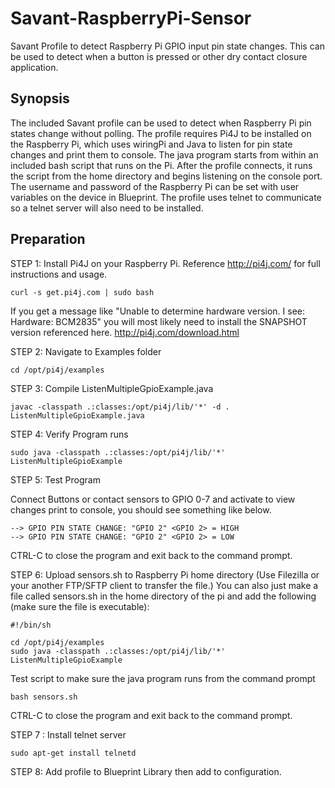 # Savant-RaspberryPi-Sensor
Savant Profile to detect Raspberry Pi GPIO input pin state changes. This can be used to detect when a button is pressed or other dry contact closure application. 
## Synopsis
The included Savant profile can be used to detect when Raspberry Pi pin states change without polling. The profile requires Pi4J to be installed on the Raspberry Pi, which uses wiringPi and Java to listen for pin state changes and print them to console. The java program starts from within an included bash script that runs on the Pi. After the profile connects, it runs the script from the home directory and begins listening on the console port. The username and password of the Raspberry Pi can be set with user variables on the device in Blueprint. The profile uses telnet to communicate so a telnet server will also need to be installed. 
## Preparation
STEP 1: Install Pi4J on your Raspberry Pi. Reference http://pi4j.com/ for full instructions and usage.
```
curl -s get.pi4j.com | sudo bash
```
If you get a message like "Unable to determine hardware version. I see: Hardware: BCM2835" you will most likely need to install the SNAPSHOT version referenced here.
http://pi4j.com/download.html

STEP 2: Navigate to Examples folder
```
cd /opt/pi4j/examples
```
STEP 3: Compile ListenMultipleGpioExample.java
```
javac -classpath .:classes:/opt/pi4j/lib/'*' -d . ListenMultipleGpioExample.java
```
STEP 4: Verify Program runs
```
sudo java -classpath .:classes:/opt/pi4j/lib/'*' ListenMultipleGpioExample
```
STEP 5: Test Program

Connect Buttons or contact sensors to GPIO 0-7 and activate to view changes print to console, you should see something like below.
```
--> GPIO PIN STATE CHANGE: "GPIO 2" <GPIO 2> = HIGH
--> GPIO PIN STATE CHANGE: "GPIO 2" <GPIO 2> = LOW
```
CTRL-C to close the program and exit back to the command prompt.

STEP 6: Upload sensors.sh to Raspberry Pi home directory (Use Filezilla or your another FTP/SFTP client to transfer the file.)
You can also just make a file called sensors.sh in the home directory of the pi and add the following (make sure the file is executable):
```
#!/bin/sh

cd /opt/pi4j/examples
sudo java -classpath .:classes:/opt/pi4j/lib/'*' ListenMultipleGpioExample
```
Test script to make sure the java program runs from the command prompt
```
bash sensors.sh
```
CTRL-C to close the program and exit back to the command prompt.

STEP 7 : Install telnet server
```
sudo apt-get install telnetd
```
STEP 8: Add profile to Blueprint Library then add to configuration.

